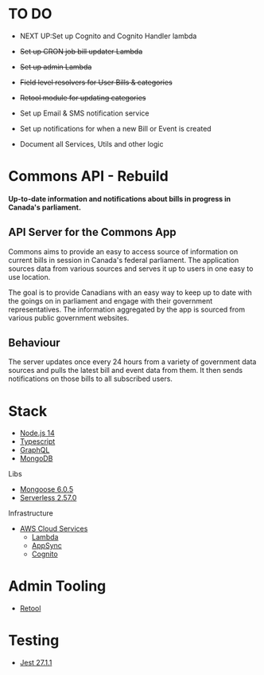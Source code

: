 # TO DO

- NEXT UP:Set up Cognito and Cognito Handler lambda

- ~~Set up CRON job bill updater Lambda~~
- ~~Set up admin Lambda~~
- ~~Field level resolvers for User Bills & categories~~
- ~~Retool module for updating categories~~
- Set up Email & SMS notification service
- Set up notifications for when a new Bill or Event is created
- Document all Services, Utils and other logic

# Commons API - Rebuild

#### Up-to-date information and notifications about bills in progress in Canada's parliament.

## API Server for the Commons App

Commons aims to provide an easy to access source of information on current bills in session in Canada's federal parliament. The application sources data from various sources and serves it up to users in one easy to use location.

The goal is to provide Canadians with an easy way to keep up to date with the goings on in parliament and engage with their government representatives. The information aggregated by the app is sourced from various public government websites.

## Behaviour

The server updates once every 24 hours from a variety of government data sources and pulls the latest bill and event data from them. It then sends notifications on those bills to all subscribed users.

# Stack

- [Node.js 14](https://nodejs.org/en/)
- [Typescript](https://www.typescriptlang.org/)
- [GraphQL](https://graphql.org/)
- [MongoDB](https://www.mongodb.com/)

Libs

- [Mongoose 6.0.5](https://mongoosejs.com/)
- [Serverless 2.57.0](https://serverless.com/)

Infrastructure

- [AWS Cloud Services](https://aws.amazon.com/)
  - [Lambda](https://aws.amazon.com/lambda/)
  - [AppSync](https://aws.amazon.com/appsync/)
  - [Cognito](https://aws.amazon.com/cognito/)

# Admin Tooling

- [Retool](https://retool.com/)

# Testing

- [Jest 27.1.1](https://jestjs.io/)
